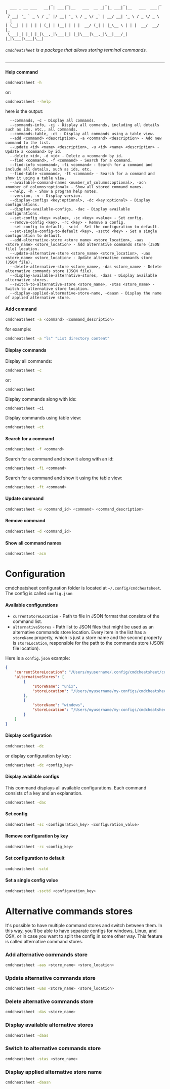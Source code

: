 ```
                    _      _                _       _               _
  ___ _ __ ___   __| | ___| |__   ___  __ _| |_ ___| |__   ___  ___| |_
 / __| '_ ` _ \ / _` |/ __| '_ \ / _ \/ _` | __/ __| '_ \ / _ \/ _ \ __|
| (__| | | | | | (_| | (__| | | |  __/ (_| | |_\__ \ | | |  __/  __/ |_
 \___|_| |_| |_|\__,_|\___|_| |_|\___|\__,_|\__|___/_| |_|\___|\___|\__|

```

###### `cmdcheatsheet` is a package that allows storing terminal commands.

---

#### Help command
```bash
cmdcheatsheet -h
```
or:
```bash
cmdcheatsheet --help
```
here is the output:
```
  --commands, -c - Display all commands.
  --commands-info, -ci - Display all commands, including all details such as ids, etc., all commands.
  --commands-table, -ct - Display all commands using a table view.
  --add <command> <description>, -a <command> <description> - Add new command to the list.
  --update <id> <name> <description>, -u <id> <name> <description> - Update a <command> by id.
  --delete <id>, -d <id> - Delete a <command> by id.
  --find <command>, -f <command> - Search for a command.
  --find-info <command>, -fi <command> - Search for a command and include all details, such as ids, etc.
  --find-table <command>, -ft <command> - Search for a command and show it using a table view.
  --available-command-names <number_of_columns:optional>, -acn <number_of_columns:optional> - Show all stored command names.
  --help, -h - Show a program help notes.
  --version, -v - Display version.
  --display-configs <key:optional>, -dc <key:optional> - Display configurations.
  --display-available-configs, -dac - Display available configurations.
  --set-config <key> <value>, -sc <key> <value> - Set config.
  --remove-config <key>, -rc <key> - Remove a config.
  --set-config-to-default, -sctd - Set the configuration to default.
  --set-single-config-to-default <key>, -ssctd <key> - Set a single configuration to default.
  --add-alternative-store <store_name> <store_location>, -aas <store_name> <store_location> - Add alternative commands store (JSON file) location.
  --update-alternative-store <store_name> <store_location>, -uas <store_name> <store_location> - Update alternative commands store (JSON file).
  --delete-alternative-store <store_name>, -das <store_name> - Delete alternative commands store (JSON file).
  --display-available-alternative-stores, -daas - Display available alternative stores.
  --switch-to-alternative-store <store_name>, -stas <store_name> - Switch to alternative store location.
  --display-applied-alternative-store-name, -daasn - Display the name of applied alternative store.
```

#### Add command
```bash
cmdcheatsheet -a <command> <command_description>
```
for example:
```bash
cmdcheatsheet -a "ls" "List directory content"
```

#### Display commands
Display all commands:
```bash
cmdcheatsheet -c
```
or:
```bash
cmdcheatsheet
```
Display commands along with ids:
```
cmdcheatsheet -ci
```
Display commands using table view:
```bash
cmdcheatsheet -ct
```

#### Search for a command
```bash
cmdcheatsheet -f <command>
```
Search for a command and show it along with an id:
```bash
cmdcheatsheet -fi <command>
```
Search for a command and show it using the table view:
```bash
cmdcheatsheet -ft <command>
```

#### Update command
```bash
cmdcheatsheet -u <command_id> <command> <command_description>
```

#### Remove command
```bash
cmdcheatsheet -d <command_id>
```

#### Show all command names
```bash
cmdcheatsheet -acn
```

# Configuration
cmdcheatsheet configuration folder is located at `~/.config/cmdcheatsheet`.\
The config is called `config.json`

#### Available configurations
* `currentStoreLocation` - Path to file in JSON format that consists of the command list.
* `alternativeStores` - Path list to JSON files that might be used as an alternative commands store location.
Every item in the list has a `storeName` property, which is just a store name and the second property is `storeLocation`, responsible for the path to the commands store (JSON file location).

Here is a `config.json` example:
```json
{
    "currentStoreLocation": "/Users/myusername/.config/cmdcheatsheet/commands.json",
    "alternativeStores": [
        {
            "storeName": "unix",
            "storeLocation": "/Users/myusername/my-configs/cmdcheatsheet/unix_commands.json"
        },
        {
            "storeName": "windows",
            "storeLocation": "/Users/myusername/my-configs/cmdcheatsheet/windows_commands.json"
        }
    ]
}
```

#### Display configuration
```bash
cmdcheatsheet -dc
```
or display configuration by key:
```bash
cmdcheatsheet -dc <config_key>
```

#### Display available configs
This command displays all available configurations. Each command consists of a key and an explanation.
```bash
cmdcheatsheet -dac
```

#### Set config
```bash
cmdcheatsheet -sc <configuration_key> <configuration_value>
```

#### Remove configuration by key
```bash
cmdcheatsheet -rc <config_key>
```

#### Set configuration to default
```bash
cmdcheatsheet -sctd
```

#### Set a single config value
```bash
cmdcheatsheet -ssctd <configuration_key>
```

# Alternative commands stores
It's possible to have multiple command stores and switch between them.
In this way, you'll be able to have separate configs for windows, Linux, and OSX, or in case you want to split the config in some other way.
This feature is called alternative command stores. 

### Add alternative commands store
```bash
cmdcheatsheet -aas <store_name> <store_location>
```

### Update alternative commands store 
```bash
cmdcheatsheet -uas <store_name> <store_location>
```

### Delete alternative commands store
```bash
cmdcheatsheet -das <store_name>
```

### Display available alternative stores
```bash
cmdcheatsheet -daas
```

### Switch to alternative commands store
```bash
cmdcheatsheet -stas <store_name>
```

### Display applied alternative store name
```bash
cmdcheatsheet -daasn
```
